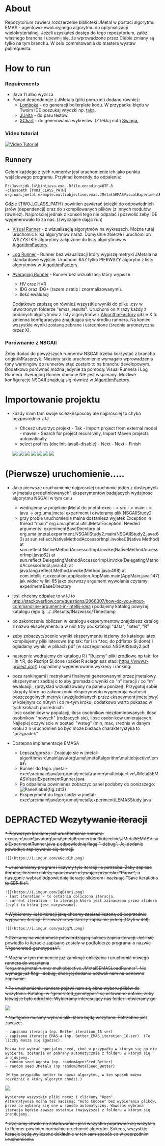 # About

Repozytorium zawiera rozszerzenie biblioteki JMetal w postaci algorytmu EMAS - agentowo-ewolucyjnego algorytmu do optymalizacji wielokryterialnej.
Jeżeli uzyskałeś dostęp do tego repozytorium, załóż własnego brancha i upewnij się, że wprowadzone przez Ciebie zmiany są tylko na tym branchu.
W celu commitowania do mastera wystaw pullrequesta. 

# How to run

### Requirements
* Java 11 albo wyższa.
* Ponad dependencje z JMetala (pliki pom.xml) dodano również:
    * [Lomboka](https://projectlombok.org/) - do generacji boilerplate kodu. W przypadku błędu w Twoim IDE poszukaj wtyczki np. [taką](https://plugins.jetbrains.com/plugin/6317-lombok).
    * [JUnita](https://junit.org/) - do paru testów.
    * [XChart](https://knowm.org/open-source/xchart/) - do generowania wykresów. (Z lekką nutą [Swinga.](https://docs.oracle.com/javase/tutorial/uiswing/index.html)
    
### Video tutorial
[![Video Tutorial](https://img.youtube.com/vi/8qqtNbU7L7M/0.jpg)](https://www.youtube.com/watch?v=8qqtNbU7L7M)

## Runnery

Celem każdego z tych runnerów jest uruchomienie ich jako punktu wejściowego programu.
Przykład komendy do odpalenia:
```
F:\Java\jdk-14\bin\java.exe -Dfile.encoding=UTF-8 
-classpath {TWOJ_CLASS_PATH} org.uma.jmetal.example.multiobjective.emas.JMetal5EMASVisualExperimentRunner
```
Gdzie {TWOJ_CLASS_PATH} powinien zawierać ścieżki do odpowiednich jarów (dependencji) oraz do skompilowanych plików (z innych modułów również).
Najprościej jednak z konsoli tego nie odpalać i pozwolić żeby IDE wygenerowało to za nas. (zwyczajnie dając run)

* [Visual Runner](jmetal-example/src/main/java/org/uma/jmetal/example/multiobjective/emas/JMetal5EMASVisualExperimentRunner.java) - z wizualizacją algorytmów na wykresach. Można tutaj 
uruchomić kilka algorytmów naraz. Domyślnie zbierze i uruchomi on WSZYSTKIE algorytmy załączone do listy algorytmów w [AlgorithmFactory](jmetal-algorithm/src/main/java/org/uma/jmetal/algorithm/multiobjective/lemas/Algorithms/AlgorithmFactory.java).
* [Log Runner](jmetal-example/src/main/java/org/uma/jmetal/example/multiobjective/emas/JMetal5EMASLogExperimentRunner.java) - Runner bez wizualizacji który wypiszę metryki JMetala na standardowe wyjście. Uruchomi RAZ tylko PIERWSZY algorytm z listy algorytmów w [AlgorithmFactory](jmetal-algorithm/src/main/java/org/uma/jmetal/algorithm/multiobjective/lemas/Algorithms/AlgorithmFactory.java).
* [Averaging Runner](jmetal-example/src/main/java/org/uma/jmetal/example/multiobjective/emas/JMetal5EMASAveragingRunner.java) - Runner bez wizualizacji który wypisze:
    - HV oraz HVR
    - IDG oraz IDG+ (razem z ratio i znormalizowanymi).
    - Ilość ewaluacji
    
    Dodatkowo zapiszę on również wszystkie wyniki do pliku .csv w utworzonym folderze "emas_results".
    Uruchomi on X razy każdy z podanych algorytmów z listy algorytmów z [AlgorithmFactory](jmetal-algorithm/src/main/java/org/uma/jmetal/algorithm/multiobjective/lemas/Algorithms/AlgorithmFactory.java) 
    gdzie X to zmienna konfiguracyjna znajdująca się w środku runnera. Na koniec wszystkie wyniki zostaną zebrane i uśrednione (średnia arytmetyczna przez X).
    
    
### Porównanie z NSGAII
Żeby dodać do powyższych runnerów NSGAII trzeba korzystać z brancha origin/MKasprzyk. Niestety takie uruchomienie wymagało wprowadzenia tony warningów do runnerów stąd zostało to na branchu developowym.
Dodatkowo porównać można jedynie za pomocą: Visual Runnera i Log Runnera. Averaging Runner obecnie NIE jest wspierany.
Możliwe konfiguracje NSGAII znajdują się również w [AlgorithmFactory](jmetal-algorithm/src/main/java/org/uma/jmetal/algorithm/multiobjective/lemas/Algorithms/AlgorithmFactory.java).


# Importowanie projektu

* kazdy mam tam swoje sciezki/sposoby ale najprosciej to chyba bezposrednio z IJ
    
    - Chcesz utworzyc projekt - Tak - Import project from external model - maven - Search for project recursively, Import Maven projects automatically
    - select profiles (doclinit-java8-disable) - Next - Next - Finish
     
	![](http://jagular.iisg.agh.edu.pl/~siwik/emas/1.png) 
	![](http://jagular.iisg.agh.edu.pl/~siwik/emas/2.png)
	![](http://jagular.iisg.agh.edu.pl/~siwik/emas/3.png)
	![](http://jagular.iisg.agh.edu.pl/~siwik/emas/4.png)
	![](http://jagular.iisg.agh.edu.pl/~siwik/emas/5.png)
	![](http://jagular.iisg.agh.edu.pl/~siwik/emas/6.png)
	![](http://jagular.iisg.agh.edu.pl/~siwik/emas/7.png)


# (Pierwsze) uruchomienie.....


* Jako pierwsze uruchomienie najprosciej uruchomic jeden z dostepnych w jmetalu predefiniowanych" eksperymentow badajacych wydajnosc algorytmu NSGAII w tym celu 
   * wedrujemy w projekcie jMetal do jmetal-exec - > src - > main - > java -> org.uma.jmetal experiment i otwieramy plik NSGAIIStudy2
   * przy probie uruchomienia maina dostaniesz wyjatek Exception in thread "main" org.uma.jmetal.util.JMetalException: Needed arguments: experimentBaseDirectory
	at org.uma.jmetal.experiment.NSGAIIStudy2.main(NSGAIIStudy2.java:63)
	at sun.reflect.NativeMethodAccessorImpl.invoke0(Native Method)
	at sun.reflect.NativeMethodAccessorImpl.invoke(NativeMethodAccessorImpl.java:62)
	at sun.reflect.DelegatingMethodAccessorImpl.invoke(DelegatingMethodAccessorImpl.java:43)
	at java.lang.reflect.Method.invoke(Method.java:498)
	at com.intellij.rt.execution.application.AppMain.main(AppMain.java:147)
jak widac w lini 65 jako pierwszy argument wywolania czytamy experimentBaseDirectory
* jesli chcemy odpalac to w IJ to http://stackoverflow.com/questions/2066307/how-do-you-input-commandline-argument-in-intellij-idea  i podajemy katalog powyzej katalogu repo tj. ../../Results/INazwisko/Timestamp 
* po zakonczeniu obliczen w katalogu eksperymentow znajdziesz katalog z nazwa eksperymentu a w nim trzy podkatalogi "data", "latex", "R"
* zeby zobaczyc/ocenic wyniki eksperymentu idziemy do katalogu latex, kompilujemy pliki latexowe (np tak: for i in *.tex; do pdflatex $i;done)
i ogladamy wyniki w plikach pdf (w szczegolnosci NSGAIIStudy2.pdf
* nastepnie wedrujemy do katalogu R i "Rujemy" pliki zrodlowe np tak: for i in *.R; do Rscript $i;done (pakiet R sciagniesz stad: https://www.r-project.org/) i ogladamy wygenerowane wykresy i rankingi
* poza rankingami i metrykami finalnymi generowanymi przez jmetalowy eksperyment zadbaj o to aby gromadzic wyniki co "n" iteracji / co "m" ewaluacji , (przyklad wizualizowany na panelu ponizej). Przygotuj sobie skrypty
ktore po zakonczeniu eksperymentu wygeneruja wartosci poszczegolnych metryk (uwzglednianych przez ekspeyment jmetalowy) w kolejnym co n0tym i co m-tym kroku, dodatkowo warto pokazac w tych krokach posrednich:  
ilosc osobnikow w populacji, ilosc osobnikow niezdominowanych, ilosc osobnikow "nowych" (rodzacych sie), ilosc osobnikow umierajacych. Najlepiej oczywiscie w postaci "wsteg" (min, max, srednia w danym kroku z n uruchomien bo byc moze biezaca charakterystyka to "przypadek"

* Dostepna implementacje EMASA
	* Lepsza/gorsza - Znajduje sie w jmetal-algorithm\src\main\java\org\uma\jmetal\algorithm\multiobjective\lemas\
	* Runner do tego: jmetal-exec\src\main\java\org\uma\jmetal\runner\multiobjective\JMetal5EMASVisualExperimentRunner.java
	* Po odpaleniu powinienes zobaczyc panel podobny do ponizszego:
	![Panel\label{fig:zdt3}](http://jagular.iisg.agh.edu.pl/~siwik/emas/panel.png) 
	* Eksperyment do tego siedzi w jmetal-exec\src\main\java\org\uma\jmetal\experiment\LEMASStudy.java   


# DEPRACTED ~~Wczytywanie iteracji~~ 

~~* Pierwszym krokiem jest uruchomienie runnera: exec\src\main\java\org\uma\jmetal\runner\multiobjective\JMetal5EMASVisualExperimentRunner.java z odpowiednią flagą "-debug". Jej dodanie powoduje zapisywanie się iteracji.~~

    ![](https://i.imgur.com/eGcud1h.png)
    
~~* Uruchamiamy program i liczymy tyle iteracji ile potrzeba. Żeby zapisać iteracje, liczenie należy spauzować używając przycisku "Pause", a następnie wybrać odpowiednią
iteracje sliderem i nacisnąć "Save iterations to SER file".~~

    ![](https://i.imgur.com/IqBYmrj.png)
    - last iteration - to ostatnia obliczona iteracja.
    - current iteration - to iteracja która jest zaznaczona przez slidera (czyli ta która jest narysowana).
    
~~* Wybieramy ilość iteracji jaką chcemy zapisać liczoną od poprzednio wypisanej iteracji. Przeważnie wystarczy zapisanie jednej (Czyli w dół).~~

    ![](https://i.imgur.com/yaJgq7L.png)
    
~~* Czekamy na wiadomość potwierdzającą sukces zapisu iteracji. Jeśli się powiodło to iteracje zapisane zostały w podfolderze programu o nazwie "//generated_genotypes//".~~   

~~* Można w tym momencie już zamknąć obliczenia i uruchomić nowego runnera do wczytania "org.uma.jmetal.runner.multiobjective.JMetal5EMASLoadRunner". Nie wymaga już flagi -debug, choć jej dodanie pozwoli nam na ponowne zapisanie.~~

~~* Po uruchomieniu runnera pojawi nam się okno wyboru plików do wczytania. Katalogi w "generated_genotypes" są ustawione datami, żeby łatwiej je było odróżnić. Wybieramy interesujący nas folder i otwieramy go.~~

  ![](https://i.imgur.com/tYzEfLx.png)
  
  
~~* Następnie musimy wybrać pliki które będą wczytane. Potrzebne jest zawsze:~~
    
    - zapisana iteracja (np. Better_iteration_16.ser)
    - zapisana iteracje EMAS-a (np. Better_EMAS_iteration_16.ser)  (Te liczby muszą się zgadzać).
    
    Można też wybrać specjalny seed, choć w przypadku w którym się go nie wybierze, zostanie on pobrany automatycznie z folderu w którym się znajdujemy.
    - random seed Agenta (np. randomAgentSeed_Better)
    - random seed JMetala (np randomJMetalSeed_Better)
    
    (W tym przypadku better to nazwa algorytmu, w ten sposób można rozróżnić o który algorytm chodzi.)

  ![](https://i.imgur.com/6ubpkaY.png)
  
    Wybieramy wszystkie pliki naraz i clickamy "Open".
    Alternatywnie można też nacisnąć "Auto Choose" bez wybierania plików, przez co wybiorą się one w sposób automatyczny. Wówczas wybrana iteracja będzie zawsze ostatnia (najwyższa) z folderu w którym się znajdujemy.
    
~~* Czekamy chwile na załadowanie i jeśli wszystko poprawnie się wczytało to Runner powinien normalnie uruchomić algorytm. Sukces, wszystkie iteracje będą wyliczone dokładnie w ten sam sposób co w poprzednim uruchomieniu.~~
